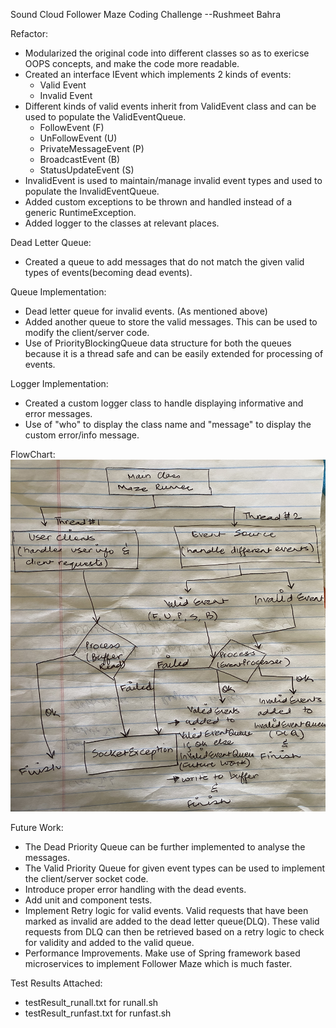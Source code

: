 Sound Cloud Follower Maze Coding Challenge
			        --Rushmeet Bahra

			
Refactor:
- Modularized the original code into different classes so as to exericse OOPS concepts,
and make the code more readable.
- Created an interface IEvent which implements 2 kinds of events:
	- Valid Event
	- Invalid Event
- Different kinds of valid events inherit from ValidEvent class and can be used to populate the ValidEventQueue.
	- FollowEvent (F)
	- UnFollowEvent (U)
	- PrivateMessageEvent (P)
	- BroadcastEvent (B)
	- StatusUpdateEvent (S)
- InvalidEvent is used to maintain/manage invalid event types and used to populate the InvalidEventQueue.
- Added custom exceptions to be thrown and handled instead of a generic RuntimeException.
- Added logger to the classes at relevant places.
 
Dead Letter Queue:
- Created a queue to add messages that do not match the given valid types of events(becoming dead events).

Queue Implementation:
- Dead letter queue for invalid events. (As mentioned above)
- Added another queue to store the valid messages. This can be used to modify the client/server code.
- Use of PriorityBlockingQueue data structure for both the queues because it is a thread safe and can be easily extended for processing of events.

Logger Implementation:
- Created a custom logger class to handle displaying informative and error messages.
- Use of "who" to display the class name and "message" to display the custom error/info message.

FlowChart:
![Screenshot](flowchart.jpg)

Future Work:
- The Dead Priority Queue can be further implemented to analyse the messages.
- The Valid Priority Queue for given event types can be used to implement the client/server socket code.
- Introduce proper error handling with the dead events.
- Add unit and component tests.
- Implement Retry logic for valid events.
	Valid requests that have been marked as invalid are added to the dead letter queue(DLQ).
	These valid requests from DLQ can then be retrieved based on a retry logic to check for validity and added to the valid queue.
- Performance Improvements.
	Make use of Spring framework based microservices to implement Follower Maze which is much faster.
	
	
Test Results Attached:
- testResult_runall.txt for runall.sh
- testResult_runfast.txt for runfast.sh

